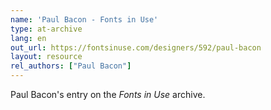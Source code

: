 ```yaml
---
name: 'Paul Bacon - Fonts in Use'
type: at-archive
lang: en
out_url: https://fontsinuse.com/designers/592/paul-bacon
layout: resource
rel_authors: ["Paul Bacon"]
---
```

 Paul Bacon's entry on the <cite>Fonts in Use</cite> archive.
